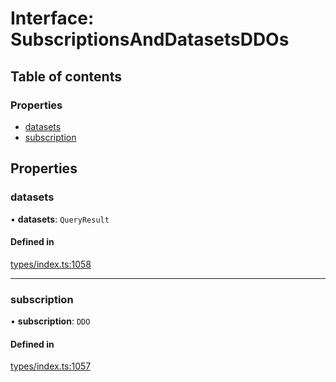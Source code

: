 # Interface: SubscriptionsAndDatasetsDDOs

## Table of contents

### Properties

- [datasets](SubscriptionsAndDatasetsDDOs.md#datasets)
- [subscription](SubscriptionsAndDatasetsDDOs.md#subscription)

## Properties

### datasets

• **datasets**: `QueryResult`

#### Defined in

[types/index.ts:1058](https://github.com/nevermined-io/react-components/blob/c6636b1/catalog/src/types/index.ts#L1058)

___

### subscription

• **subscription**: `DDO`

#### Defined in

[types/index.ts:1057](https://github.com/nevermined-io/react-components/blob/c6636b1/catalog/src/types/index.ts#L1057)
